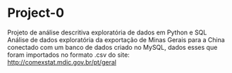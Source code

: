 # Project-0
Projeto de análise descritiva exploratória de dados em Python e SQL \
Análise de dados exploratória da exportação de Minas Gerais para a China conectado com um banco de dados criado no MySQL, dados esses que foram importados no formato .csv do site: http://comexstat.mdic.gov.br/pt/geral
